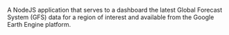 A NodeJS application that serves to a dashboard the latest Global Forecast System (GFS) data for a region of interest and available from the Google Earth Engine platform.